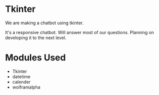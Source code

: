 # Tkinter

We are making a chatbot using tkinter. 

It's a responsive chatbot. Will answer most of our questions. Planning on developing it to the next level.

# Modules Used
- Tkinter
- datetime
- calender
- wolframalpha

